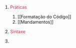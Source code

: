 1. <span style="color: #C82F4B">Práticas</span>
	1. [[Formatação do Código]]
	2. [[Mandamentos]]

2. <span style="color: #C82F4B">Sintaxe</span>
3. 